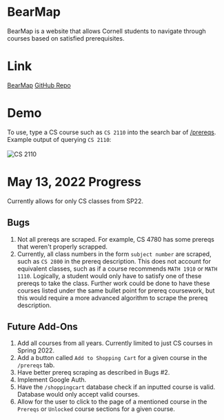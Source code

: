 # BearMap
BearMap is a website that allows Cornell students to navigate through courses based on satisfied prerequisites. 

# Link
[BearMap](https://bear-map.vercel.app/)
[GitHub Repo](https://github.com/mwei4/BearMap)

# Demo
To use, type a CS course such as `CS 2110` into the search bar of [/prereqs](https://bear-map.vercel.app/prereqs). <br>
Example output of querying `CS 2110`: <br><br>
![CS 2110](https://cdn.discordapp.com/attachments/895486537318428732/974849301111001159/unknown.png)
# May 13, 2022 Progress
Currently allows for only CS classes from SP22. 
## Bugs
1. Not all prereqs are scraped. For example, CS 4780 has some prereqs that weren't properly scrapped. <br>
2. Currently, all class numbers in the form `subject number` are scraped, such as `CS 2800` in the prereq description. This does not account for equivalent classes, such as if a course recommends `MATH 1910` or `MATH 1110`. Logically, a student would only have to satisfy one of these prereqs to take the class. Further work could be done to have these courses listed under the same bullet point for prereq coursework, but this would require a more advanced algorithm to scrape the prereq description.
## Future Add-Ons
1. Add all courses from all years. Currently limited to just CS courses in Spring 2022.
2. Add a button called `Add to Shopping Cart` for a given course in the `/prereqs` tab.
3. Have better prereq scraping as described in Bugs #2.
4. Implement Google Auth.
5. Have the `/shoppingcart` database check if an inputted course is valid. Database would only accept valid courses.
6. Allow for the user to click to the page of a mentioned course in the `Prereqs` or `Unlocked` course sections for a given course.

